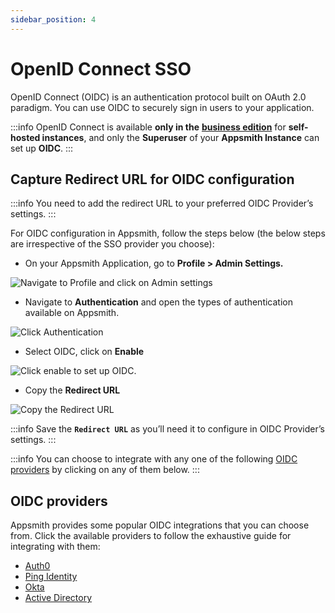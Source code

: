 ```yaml
---
sidebar_position: 4
---
```

# OpenID Connect SSO

OpenID Connect (OIDC) is an authentication protocol built on OAuth 2.0 paradigm. You can use OIDC to securely sign in users to your application.

:::info
OpenID Connect is available **only in the** [**business edition**](https://www.appsmith.com/pricing) for **self-hosted instances**, and only the **Superuser** of your **Appsmith Instance** can set up **OIDC**.
:::

## Capture Redirect URL for OIDC configuration

:::info
You need to add the redirect URL to your preferred OIDC Provider’s settings.
:::

For OIDC configuration in Appsmith, follow the steps below (the below steps are irrespective of the SSO provider you choose):

* On your Appsmith Application, go to **Profile > Admin Settings.**

![Navigate to Profile and click on Admin settings](/img/Appsmith-Admin-Settings.png)

* Navigate to **Authentication** and open the types of authentication available on Appsmith.

![Click Authentication](</img/Appsmith-Admin_Settings-Authentication_(1).png>)

* Select OIDC, click on **Enable**

![Click enable to set up OIDC.](/img/Appsmith-Admin-Settings-Authentication-OIDC.png)

* Copy the **Redirect URL**

![Copy the Redirect URL](/img/Appsmith-Admin-Settings-Authentication-OIDC-RedirectURL.png)

:::info
Save the **`Redirect URL`** as you’ll need it to configure in OIDC Provider’s settings.
:::

:::info
You can choose to integrate with any one of the following [OIDC providers](./#oidc-providers) by clicking on any of them below.
:::

## OIDC providers

Appsmith provides some popular OIDC integrations that you can choose from. Click the available providers to follow the exhaustive guide for integrating with them:


* [Auth0](auth0.md)
* [Ping Identity](ping-identity.md)
* [Okta](okta.md)
* [Active Directory](active-directory.md)

